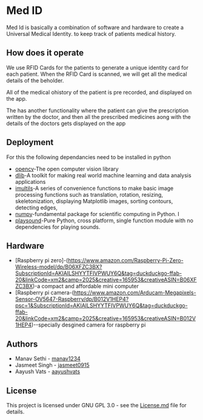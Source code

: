 # Med ID

Med Id is basically a combination of software and hardware to create a Universal Medical Identity. to keep track of patients medical history.

## How does it operate

We use RFID Cards for the patients to generate a unique identity card for each patient. When the RFID Card is scanned, we will get all the medical details of the beholder.

All of the medical ohistory of the patient is pre recorded, and displayed on the app.

The has another functionality where the patient can give the prescription written by the doctor, and then all the prescribed medicines aong with the details of the doctors gets displayed on the app

## Deployment

For this the following dependancies need to be installed in python 

* [opencv](https://answers.opencv.org/question/2372/installing-opencv-on-windows7-machine/)-The open computer vision library 
* [dlib](https://pypi.org/project/dlib/)-A toolkit for making real world machine learning and data analysis applications
* [imultils](https://pypi.org/project/imutils/)-A series of convenience functions to make basic image processing functions such as translation, rotation, resizing, skeletonization, displaying Matplotlib images, sorting contours, detecting edges,
* [numpy](https://numpy.org/)-fundamental package for scientific computing in Python. I
* [playsound](https://pypi.org/project/playsound/)-Pure Python, cross platform, single function module with no dependencies for playing sounds.


## Hardware

* [Raspberry pi zero]-(https://www.amazon.com/Raspberry-Pi-Zero-Wireless-model/dp/B06XFZC3BX?SubscriptionId=AKIAILSHYYTFIVPWUY6Q&tag=duckduckgo-ffab-20&linkCode=xm2&camp=2025&creative=165953&creativeASIN=B06XFZC3BX)-a compact and affordable mini computer
* [Raspberry pi camera-(https://www.amazon.com/Arducam-Megapixels-Sensor-OV5647-Raspberry/dp/B012V1HEP4?psc=1&SubscriptionId=AKIAILSHYYTFIVPWUY6Q&tag=duckduckgo-ffab-20&linkCode=xm2&camp=2025&creative=165953&creativeASIN=B012V1HEP4)--specially desgined camera for raspberry pi

## Authors

* Manav Sethi - [manav1234](github.com/manav1234)
* Jasmeet Singh - [jasmeet0915](github.com/jasmeet0915)
* Aayush Vats - [aayushvats](github.com/aayushvats)

## License

This project is licensed under GNU GPL 3.0 - see the [License.md](License.md) file for details.
